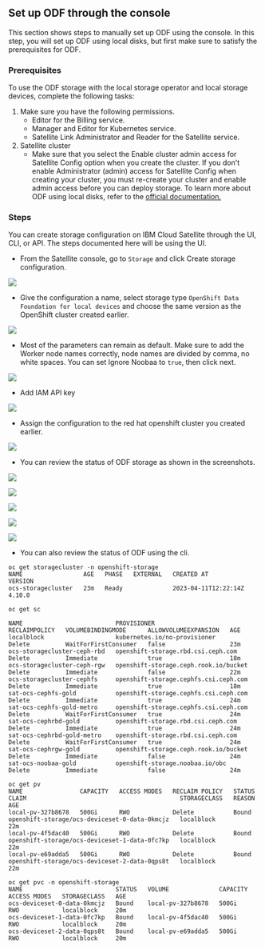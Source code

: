 ## Set up ODF through the console
This section shows steps to manually set up ODF using the console. In this step, you will set up ODF using local disks, but first make sure to satisfy the prerequisites for ODF.
### Prerequisites
To use the ODF storage with the local storage operator and local storage devices, complete the following tasks:
1. Make sure you have the following permissions.
    - Editor for the Billing service.
    - Manager and Editor for Kubernetes service.
    - Satellite Link Administrator and Reader for the Satellite service.
2. Satellite cluster
    - Make sure that you select the Enable cluster admin access for Satellite Config option when you create the cluster. If you don't enable Administrator (admin) access for Satellite Config when creating your cluster, you must re-create your cluster and enable admin access before you can deploy storage.
To learn more about ODF using local disks, refer to the <a href="https://cloud.ibm.com/docs/satellite?topic=satellite-storage-odf-local&interface=ui">official documentation.</a>

### Steps
You can create storage configuration on IBM Cloud Satellite through the UI, CLI, or API. The steps documented here will be using the UI.
-	From the Satellite console, go to ```Storage``` and click Create storage configuration.
<p><img src="../images/odf-storage-config.png" style="background-color: white"/></p>

- Give the configuration a name, select storage type ```OpenShift Data Foundation for local devices``` and choose the same version as the OpenShift cluster created earlier.
<p><img src="../images/odf-sc-1.png" style="background-color: white"/></p>

- Most of the parameters can remain as default. Make sure to add the Worker node names correctly, node names are divided by comma, no white spaces. You can set Ignore Noobaa to ```true```, then click next.
<p><img src="../images/odf-sc-2.png" style="background-color: white"/></p>

- Add IAM API key 
<p><img src="../images/odf-sc-3.png" style="background-color: white"/></p>

- Assign the configuration to the red hat openshift cluster you created earlier.
<p><img src="../images/odf-sc-4.png" style="background-color: white"/></p>

- You can review the status of ODF storage as shown in the screenshots.
<p><img src="../images/odf-operator.png" style="background-color: white"/></p>
<p><img src="../images/odf-overview.png" style="background-color: white"/></p>
<p><img src="../images/odf-ocs-system.png" style="background-color: white"/></p>
<p><img src="../images/odf-storage-class.png" style="background-color: white"/></p>
<p><img src="../images/odf-pv.png" style="background-color: white"/></p>

- You can also review the status of ODF using the cli.
```
oc get storagecluster -n openshift-storage
NAME                 AGE   PHASE   EXTERNAL   CREATED AT             VERSION
ocs-storagecluster   23m   Ready              2023-04-11T12:22:14Z   4.10.0
```
```
oc get sc

NAME                          PROVISIONER                             RECLAIMPOLICY   VOLUMEBINDINGMODE      ALLOWVOLUMEEXPANSION   AGE
localblock                    kubernetes.io/no-provisioner            Delete          WaitForFirstConsumer   false                  23m
ocs-storagecluster-ceph-rbd   openshift-storage.rbd.csi.ceph.com      Delete          Immediate              true                   18m
ocs-storagecluster-ceph-rgw   openshift-storage.ceph.rook.io/bucket   Delete          Immediate              false                  22m
ocs-storagecluster-cephfs     openshift-storage.cephfs.csi.ceph.com   Delete          Immediate              true                   18m
sat-ocs-cephfs-gold           openshift-storage.cephfs.csi.ceph.com   Delete          Immediate              true                   24m
sat-ocs-cephfs-gold-metro     openshift-storage.cephfs.csi.ceph.com   Delete          WaitForFirstConsumer   true                   24m
sat-ocs-cephrbd-gold          openshift-storage.rbd.csi.ceph.com      Delete          Immediate              true                   24m
sat-ocs-cephrbd-gold-metro    openshift-storage.rbd.csi.ceph.com      Delete          WaitForFirstConsumer   true                   24m
sat-ocs-cephrgw-gold          openshift-storage.ceph.rook.io/bucket   Delete          Immediate              false                  24m
sat-ocs-noobaa-gold           openshift-storage.noobaa.io/obc         Delete          Immediate              false                  24m
```

```
oc get pv
NAME                CAPACITY   ACCESS MODES   RECLAIM POLICY   STATUS   CLAIM                                           STORAGECLASS   REASON   AGE
local-pv-327b8678   500Gi      RWO            Delete           Bound    openshift-storage/ocs-deviceset-0-data-0kmcjz   localblock              22m
local-pv-4f5dac40   500Gi      RWO            Delete           Bound    openshift-storage/ocs-deviceset-1-data-0fc7kp   localblock              22m
local-pv-e69adda5   500Gi      RWO            Delete           Bound    openshift-storage/ocs-deviceset-2-data-0qps8t   localblock              22m
```

```
oc get pvc -n openshift-storage
NAME                          STATUS   VOLUME              CAPACITY   ACCESS MODES   STORAGECLASS   AGE
ocs-deviceset-0-data-0kmcjz   Bound    local-pv-327b8678   500Gi      RWO            localblock     20m
ocs-deviceset-1-data-0fc7kp   Bound    local-pv-4f5dac40   500Gi      RWO            localblock     20m
ocs-deviceset-2-data-0qps8t   Bound    local-pv-e69adda5   500Gi      RWO            localblock     20m
```
